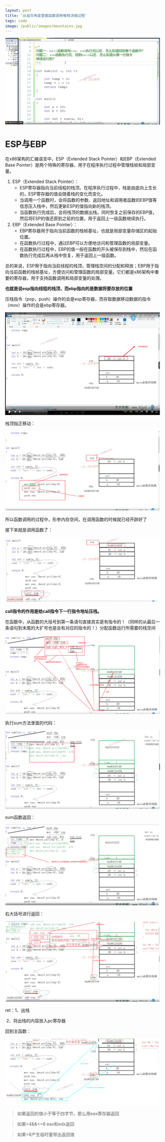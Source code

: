 ```yaml
---
layout: post
title: '从指令角度掌握函数调用堆栈详细过程'
tags: code
image: /public/images/mountains.jpg
---
```


![image-20230816221801316](../public/images/C++/2023-11-24_2/image-20230816221801316.png)

# ESP与EBP

在x86架构的汇编语言中，ESP（Extended Stack Pointer）和EBP（Extended Base Pointer）是两个特殊的寄存器，用于在程序执行过程中管理栈帧和局部变量。

1. ESP（Extended Stack Pointer）：
   - ESP寄存器指向当前线程的栈顶。在程序执行过程中，栈是由底向上生长的，ESP寄存器的值会随着栈的变化而变化。
   - 当调用一个函数时，会将函数的参数、返回地址和调用者函数的EBP值等信息压入栈中，然后更新ESP的值指向新的栈顶。
   - 当函数执行完成后，会将栈顶的数据出栈，同时恢复之前保存的EBP值，然后将ESP的值还原到之前的位置，用于返回上一级函数继续执行。
2. EBP（Extended Base Pointer）：
   - EBP寄存器用于指向当前函数的栈帧基址，也就是局部变量存储区的起始位置。
   - 在函数执行过程中，通过EBP可以方便地访问和管理函数的局部变量。
   - 在函数执行过程中，EBP的值一般在函数的开头被保存到栈中，然后在函数执行完成后再从栈中恢复，用于返回上一级函数。

总的来说，ESP用于指向当前线程的栈顶，管理栈空间的分配和释放；EBP用于指向当前函数的栈帧基址，方便访问和管理函数的局部变量。它们都是x86架构中重要的寄存器，用于支持函数调用和局部变量的处理。

**也就是说esp指向线程的栈顶，而ebp指向的是数据将要存放的位置**

压栈指令（pop，push）操作的会是esp寄存器，而存取数据移动数据的指令（mov）操作的会是ebp寄存器。



![image-20230816221819437](../public/images/C++/2023-11-24_2/image-20230816221819437.png)

栈顶指正移动：

![image-20230816221833331](../public/images/C++/2023-11-24_2/image-20230816221833331.png)

所以函数调用的过程中，形参内存空间，在调用函数的时候就已经开辟好了

接下来就是调用函数了：

![image-20230816221849944](../public/images/C++/2023-11-24_2/image-20230816221849944.png)

**call指令的作用是给call指令下一行指令地址压栈。**

在函数中，从函数的大括号到第一条语句直接其实是有指令的！（同样的从最后一条语句到末尾的大扩号也是会有对应的指令的！）分配函数运行所需要的栈空间

![image-20230816221901806](../public/images/C++/2023-11-24_2/image-20230816221901806.png)

执行sum方法里面的代码：

![image-20230816221915340](../public/images/C++/2023-11-24_2/image-20230816221915340.png)

sum函数返回：

![image-20230816221930499](../public/images/C++/2023-11-24_2/image-20230816221930499.png)

右大括号进行返回：

![image-20230816221951668](../public/images/C++/2023-11-24_2/image-20230816221951668.png)

ret：1、出栈

​		2、将出栈的内容放入pc寄存器

回到主函数：

![image-20230816222005701](../public/images/C++/2023-11-24_2/image-20230816222005701.png)

> 如果返回的值小于等于四字节，那么用eax寄存器返回

> 如果>4&&<=8 eax和edx返回

> 如果>8产生临时量带出返回值